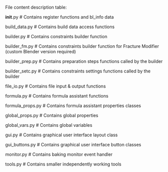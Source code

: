 File content description table:


__init__.py         # Contains register functions and bl_info data

build_data.py       # Contains build data access functions

builder.py          # Contains constraints builder function

builder_fm.py       # Contains constraints builder function for Fracture Modifier (custom Blender version required)

builder_prep.py     # Contains preparation steps functions called by the builder

builder_setc.py     # Contains constraints settings functions called by the builder

file_io.py          # Contains file input & output functions

formula.py          # Contains formula assistant functions

formula_props.py    # Contains formula assistant properties classes

global_props.py     # Contains global properties

global_vars.py      # Contains global variables

gui.py              # Contains graphical user interface layout class

gui_buttons.py      # Contains graphical user interface button classes

monitor.py          # Contains baking monitor event handler

tools.py            # Contains smaller independently working tools